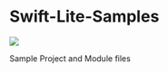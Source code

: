 # Swift-Lite-Samples
<img src="https://img.shields.io/badge/Swift%203.0-compatible-orange.svg">

Sample Project and Module files
